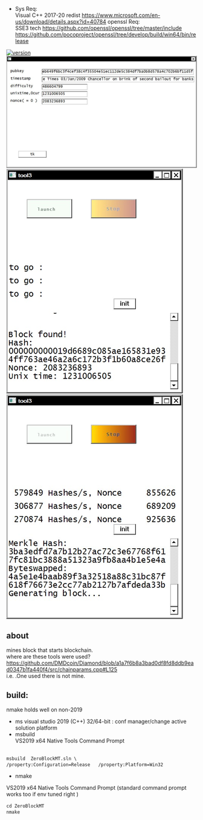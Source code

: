  - Sys Req:  
Visual C++ 2017-20 redist
https://www.microsoft.com/en-us/download/details.aspx?id=40784
openssl
Req:    
SSE3 tech
  https://github.com/openssl/openssl/tree/master/include  
https://github.com/pocoproject/openssl/tree/develop/build/win64/bin/release  

  
[![version](https://img.shields.io/github/downloads/alexeyneu/ZeroBlockMT/total.svg?style=plastic)](https://github.com/alexeyneu/ZeroBlockMT/tree/master/x64/Release)  
![Screen1](/screens/Untitled%201.jpg)
![Screen1](/screens/Untitled%202.jpg)
![Screen1](/screens/Untitled%208.jpg)
## about 
 mines block that starts blockchain.  
where are these tools were used?  
https://github.com/DMDcoin/Diamond/blob/a1a7f6b8a3bad0df8fd8ddb9ead0347b1fa440f4/src/chainparams.cpp#L125  
i.e. .One used there is not mine.
## build:  

nmake holds well on non-2019
 - ms visual studio 2019 (C++)
32/64-bit : conf manager/change active solution platform  
 - msbuild  
VS2019 x64 Native Tools Command Prompt
```

msbuild  ZeroBlockMT.sln \
/property:Configuration=Release   /property:Platform=Win32
```
- nmake  
  
VS2019 x64 Native Tools Command Prompt (standard command prompt works too if env tuned right )
```
cd ZeroBlockMT
nmake
```

